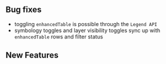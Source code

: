 ## Bug fixes
- toggling `enhancedTable` is possible through the `Legend API`
- symbology toggles and layer visibility toggles sync up with `enhancedTable` rows and filter status

## New Features
